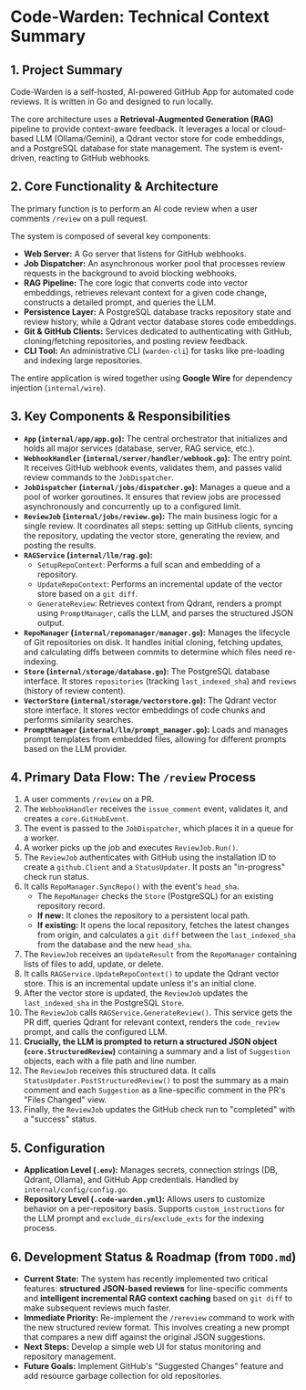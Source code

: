 # Code-Warden: Technical Context Summary

## 1. Project Summary

Code-Warden is a self-hosted, AI-powered GitHub App for automated code reviews. It is written in Go and designed to run locally.

The core architecture uses a **Retrieval-Augmented Generation (RAG)** pipeline to provide context-aware feedback. It leverages a local or cloud-based LLM (Ollama/Gemini), a Qdrant vector store for code embeddings, and a PostgreSQL database for state management. The system is event-driven, reacting to GitHub webhooks.

## 2. Core Functionality & Architecture

The primary function is to perform an AI code review when a user comments `/review` on a pull request.

The system is composed of several key components:
-   **Web Server:** A Go server that listens for GitHub webhooks.
-   **Job Dispatcher:** An asynchronous worker pool that processes review requests in the background to avoid blocking webhooks.
-   **RAG Pipeline:** The core logic that converts code into vector embeddings, retrieves relevant context for a given code change, constructs a detailed prompt, and queries the LLM.
-   **Persistence Layer:** A PostgreSQL database tracks repository state and review history, while a Qdrant vector database stores code embeddings.
-   **Git & GitHub Clients:** Services dedicated to authenticating with GitHub, cloning/fetching repositories, and posting review feedback.
-   **CLI Tool:** An administrative CLI (`warden-cli`) for tasks like pre-loading and indexing large repositories.

The entire application is wired together using **Google Wire** for dependency injection (`internal/wire`).

## 3. Key Components & Responsibilities

-   **`App` (`internal/app/app.go`):** The central orchestrator that initializes and holds all major services (database, server, RAG service, etc.).
-   **`WebhookHandler` (`internal/server/handler/webhook.go`):** The entry point. It receives GitHub webhook events, validates them, and passes valid review commands to the `JobDispatcher`.
-   **`JobDispatcher` (`internal/jobs/dispatcher.go`):** Manages a queue and a pool of worker goroutines. It ensures that review jobs are processed asynchronously and concurrently up to a configured limit.
-   **`ReviewJob` (`internal/jobs/review.go`):** The main business logic for a single review. It coordinates all steps: setting up GitHub clients, syncing the repository, updating the vector store, generating the review, and posting the results.
-   **`RAGService` (`internal/llm/rag.go`):**
    -   `SetupRepoContext`: Performs a full scan and embedding of a repository.
    -   `UpdateRepoContext`: Performs an incremental update of the vector store based on a `git diff`.
    -   `GenerateReview`: Retrieves context from Qdrant, renders a prompt using `PromptManager`, calls the LLM, and parses the structured JSON output.
-   **`RepoManager` (`internal/repomanager/manager.go`):** Manages the lifecycle of Git repositories on disk. It handles initial cloning, fetching updates, and calculating diffs between commits to determine which files need re-indexing.
-   **`Store` (`internal/storage/database.go`):** The PostgreSQL database interface. It stores `repositories` (tracking `last_indexed_sha`) and `reviews` (history of review content).
-   **`VectorStore` (`internal/storage/vectorstore.go`):** The Qdrant vector store interface. It stores vector embeddings of code chunks and performs similarity searches.
-   **`PromptManager` (`internal/llm/prompt_manager.go`):** Loads and manages prompt templates from embedded files, allowing for different prompts based on the LLM provider.

## 4. Primary Data Flow: The `/review` Process

1.  A user comments `/review` on a PR.
2.  The `WebhookHandler` receives the `issue_comment` event, validates it, and creates a `core.GitHubEvent`.
3.  The event is passed to the `JobDispatcher`, which places it in a queue for a worker.
4.  A worker picks up the job and executes `ReviewJob.Run()`.
5.  The `ReviewJob` authenticates with GitHub using the installation ID to create a `github.Client` and a `StatusUpdater`. It posts an "in-progress" check run status.
6.  It calls `RepoManager.SyncRepo()` with the event's `head_sha`.
    -   The `RepoManager` checks the `Store` (PostgreSQL) for an existing repository record.
    -   **If new:** It clones the repository to a persistent local path.
    -   **If existing:** It opens the local repository, fetches the latest changes from origin, and calculates a `git diff` between the `last_indexed_sha` from the database and the new `head_sha`.
7.  The `ReviewJob` receives an `UpdateResult` from the `RepoManager` containing lists of files to add, update, or delete.
8.  It calls `RAGService.UpdateRepoContext()` to update the Qdrant vector store. This is an incremental update unless it's an initial clone.
9.  After the vector store is updated, the `ReviewJob` updates the `last_indexed_sha` in the PostgreSQL `Store`.
10. The `ReviewJob` calls `RAGService.GenerateReview()`. This service gets the PR diff, queries Qdrant for relevant context, renders the `code_review` prompt, and calls the configured LLM.
11. **Crucially, the LLM is prompted to return a structured JSON object (`core.StructuredReview`)** containing a summary and a list of `Suggestion` objects, each with a file path and line number.
12. The `ReviewJob` receives this structured data. It calls `StatusUpdater.PostStructuredReview()` to post the summary as a main comment and each `Suggestion` as a line-specific comment in the PR's "Files Changed" view.
13. Finally, the `ReviewJob` updates the GitHub check run to "completed" with a "success" status.

## 5. Configuration

-   **Application Level (`.env`):** Manages secrets, connection strings (DB, Qdrant, Ollama), and GitHub App credentials. Handled by `internal/config/config.go`.
-   **Repository Level (`.code-warden.yml`):** Allows users to customize behavior on a per-repository basis. Supports `custom_instructions` for the LLM prompt and `exclude_dirs`/`exclude_exts` for the indexing process.

## 6. Development Status & Roadmap (from `TODO.md`)

-   **Current State:** The system has recently implemented two critical features: **structured JSON-based reviews** for line-specific comments and **intelligent incremental RAG context caching** based on `git diff` to make subsequent reviews much faster.
-   **Immediate Priority:** Re-implement the `/rereview` command to work with the new structured review format. This involves creating a new prompt that compares a new diff against the original JSON suggestions.
-   **Next Steps:** Develop a simple web UI for status monitoring and repository management.
-   **Future Goals:** Implement GitHub's "Suggested Changes" feature and add resource garbage collection for old repositories.
